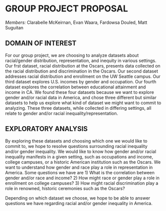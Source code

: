 # GROUP PROJECT PROPOSAL
*Members:* Clarabelle McKeirnan, Evan Waara, Fardowsa Douled, Matt Suguitan

## DOMAIN OF INTEREST ##
For our group project, we are choosing to analyze datasets about racial/gender distribution, representation, and inequity in various settings. Our frst dataset, racial distribution at the Oscars, presents data collected on the racial distribution and discrimination in the Oscars. Our second dataset addresses racial distribution and enrollment on the UW Seattle campus. Our third dataset explores U.S. incomes by gender and occupation. Our fourth dataset explores the correlation between educational attainment and income in CA. We found these four datasets because we want to explore gender and/or racial data in America, and chose three different but similar datasets to help us explore what kind of dataset we might want to commit to analyzing. These three datasets, while collected in differing settings, all relate to gender and/or racial inequality/representation.

## EXPLORATORY ANALYSIS ##
By exploring these datasets and choosing which one we would like to commit to, we hope to resolve questions surrounding racial inequality and/or gender inequality. We would like to know how gender and/or racial inequality manifests in a given setting, such as occupations and income, college campuses, or a historic American institution such as the Oscars. We want to understand how gender and race play a role in representation in America. Some questions we have are 1) What is the correlation between gender and/or race and income? 2) How might race or gender play a role in enrollment on college campuses? 3) How might racial discrimination play a role in renowned, historic ceremonies such as the Oscars? 

Depending on which dataset we choose, we hope to be able to answer questions we have regarding racial and/or gender inequality in America. 
